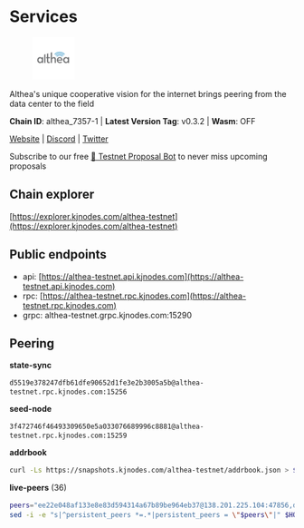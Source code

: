 # Services

<figure><img src="https://raw.githubusercontent.com/kj89/cosmos-images/main/logos/althea.png" alt=""><figcaption></figcaption></figure>

Althea's unique cooperative vision for the internet  brings peering from the data center to the field

**Chain ID**: althea_7357-1 | **Latest Version Tag**: v0.3.2 | **Wasm**: OFF

[Website](https://www.althea.net) | [Discord](https://discord.gg/ZTKWfpDs) | [Twitter](https://twitter.com/altheanetwork)



Subscribe to our free [🤖 Testnet Proposal Bot](https://t.me/kjnodes_testnet_proposal_bot) to never miss upcoming proposals


## Chain explorer
[https://explorer.kjnodes.com/althea-testnet](https://explorer.kjnodes.com/althea-testnet)

## Public endpoints

* api: [https://althea-testnet.api.kjnodes.com](https://althea-testnet.api.kjnodes.com)
* rpc: [https://althea-testnet.rpc.kjnodes.com](https://althea-testnet.rpc.kjnodes.com)
* grpc: althea-testnet.grpc.kjnodes.com:15290

## Peering

**state-sync**

```text
d5519e378247dfb61dfe90652d1fe3e2b3005a5b@althea-testnet.rpc.kjnodes.com:15256
```

**seed-node**

```text
3f472746f46493309650e5a033076689996c8881@althea-testnet.rpc.kjnodes.com:15259
```

**addrbook**
```bash
curl -Ls https://snapshots.kjnodes.com/althea-testnet/addrbook.json > $HOME/.althea/config/addrbook.json
```

**live-peers** (36)
```bash
peers="ee22e048af133e8e83d594314a67b89be964eb37@138.201.225.104:47856,d5519e378247dfb61dfe90652d1fe3e2b3005a5b@65.109.68.190:52656,ba247bdf826a9636a8276d6a00d8004755f6bb18@162.19.238.210:26656,6c3d7683bf40a521b7c22391fd6c989b46a2e0e2@78.46.106.75:27656,ccc09b0fb3c5f6b2dc826a6896bf43b099921bdb@207.180.253.242:26656,d26fddea7ceb8cb5a52223702a23757cb09fad37@207.180.199.115:31656,0037b2dc30933fa5c027a83be39f0061253ff83b@5.189.157.140:26656,6d97969912514e3583dee8e0cca15a383adbde6c@213.246.57.175:26656,c215cf295b05c1338fdf5070a7b2abde873f5a88@95.217.40.230:26656,5bad7ac6f006ee3b6f52dc91e85b5aae8e488233@194.163.149.53:26656,5b6c6d679904ded86d36397e8ea583c122f5ddbd@144.91.102.95:26656,019988ce47565ad683b7675216e8fbcb171b841c@107.155.125.170:26656,bdf94092f6dc380f6526f7b8b46b63192e95a033@173.212.222.167:29656,f6e3f995ba1c3ceed8bd556d9a23d2922d98a9a6@66.172.36.136:14656,15e7baf69c0db5c25e26cd1f13eb0d52a7a708b5@142.202.241.235:26656,0d4220d2bbda711183a8db6f45c26b1541fa0d6a@65.109.116.204:21856,76932bbeb29836c6405329c21358d051ef6e33a3@65.109.65.163:21856,e5990247cc7fde4f94b44f687e0a9bda84fffe55@141.94.193.28:55766,cc542d9fb5f93780fc4004aa67f2b502686a24e8@144.76.27.79:61056,1d9a103d1e24c590bdfb577537eddd19a322f886@65.109.92.240:17886,4f5eb5164329a61fc898ac75849ae873c8e539c9@66.172.36.135:14656,698edcaf59b14f7bf50b681ef1ee3046fa062c77@65.109.92.235:11056,0aac1fc75b4a613f6bb7d15c6250350d478227a6@66.45.231.30:11144,cd71580f8ab4af6beeaf867702a86ca6f9331f71@65.19.136.133:23296,17edf24237b1c2b5b196d344761f964407d05862@65.108.233.109:12456,bcec1c0df99526be43efa248491b87e8a2374ebe@94.130.26.9:26956,2cd7bd0bb40ed6f16ff7a9617ae8c7a74ce06e34@148.251.91.219:26656,975393744d620d9dcb8dfd21c0282a6285766523@176.57.184.215:26656,04917b5810df2a380c1b18d83f577f1aba550818@222.106.187.14:53300,937dcf8c45b7c64e5188a7036427f2ce86383035@95.165.89.222:24126,22e7abeb10ac7042bce01c18d08958d9f3962a30@65.108.225.158:12456,a51b45869b5403dc71251a69879c1eb1c3042bed@65.108.134.215:29336,90d692d481c1c4739ba8a7045b5552fa8d410901@88.99.164.158:17886,fd54b3d5e49c047dae61ca3a8e430f500eab783c@65.109.92.148:26656,ade4d8bc8cbe014af6ebdf3cb7b1e9ad36f412c0@176.9.82.221:12456,9aa8a73ea9364aa3cf7806d4dd25b6aed88d8152@190.2.136.144:11356"
sed -i -e "s|^persistent_peers *=.*|persistent_peers = \"$peers\"|" $HOME/.althea/config/config.toml
```
